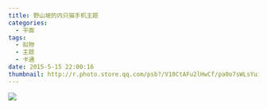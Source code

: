 ```yaml
---
title: 野山坡的内只猫手机主题
categories:
  - 平面
tags:
  - 拟物
  - 主题
  - 卡通
date: 2015-5-15 22:00:16
thumbnail: http://r.photo.store.qq.com/psb?/V10CtAFu2lHwCf/pa0o7sWLsYuiP65p29kz10QKvOC4VNLJ78D77eYDGNI!/r/dF8BAAAAAAAA
---
```

<image style="margin:auto" src="http://wx1.sinaimg.cn/large/005YECPzly1flml4jm2gnj30okcmru12.jpg" />